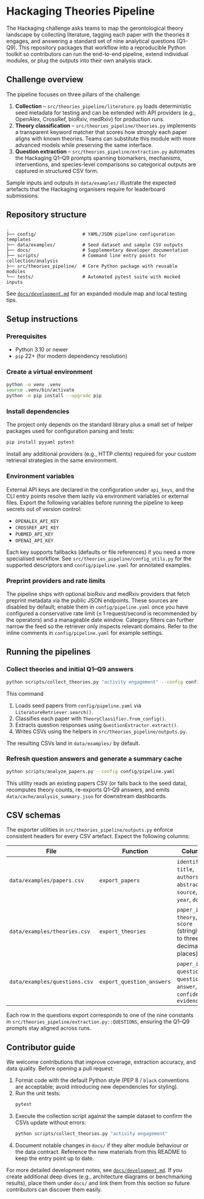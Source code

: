 # Hackaging Theories Pipeline

The Hackaging challenge asks teams to map the gerontological theory landscape by
collecting literature, tagging each paper with the theories it engages, and
answering a standard set of nine analytical questions (Q1–Q9). This repository
packages that workflow into a reproducible Python toolkit so contributors can
run the end-to-end pipeline, extend individual modules, or plug the outputs into
their own analysis stack.

## Challenge overview

The pipeline focuses on three pillars of the challenge:

1. **Collection** – `src/theories_pipeline/literature.py` loads deterministic
   seed metadata for testing and can be extended with API providers (e.g.,
   OpenAlex, CrossRef, bioRxiv, medRxiv) for production runs.
2. **Theory classification** – `src/theories_pipeline/theories.py` implements a
   transparent keyword matcher that scores how strongly each paper aligns with
   known theories. Teams can substitute this module with more advanced models
   while preserving the same interface.
3. **Question extraction** – `src/theories_pipeline/extraction.py` automates the
   Hackaging Q1–Q9 prompts spanning biomarkers, mechanisms, interventions, and
   species-level comparisons so categorical outputs are captured in structured
   CSV form.

Sample inputs and outputs in `data/examples/` illustrate the expected artefacts
that the Hackaging organisers require for leaderboard submissions.

## Repository structure

```
.
├── config/                 # YAML/JSON pipeline configuration templates
├── data/examples/          # Seed dataset and sample CSV outputs
├── docs/                   # Supplementary developer documentation
├── scripts/                # Command line entry points for collection/analysis
├── src/theories_pipeline/  # Core Python package with reusable modules
└── tests/                  # Automated pytest suite with mocked inputs
```

See [`docs/development.md`](docs/development.md) for an expanded module map and
local testing tips.

## Setup instructions

### Prerequisites

- Python 3.10 or newer
- `pip` 22+ (for modern dependency resolution)

### Create a virtual environment

```bash
python -m venv .venv
source .venv/bin/activate
python -m pip install --upgrade pip
```

### Install dependencies

The project only depends on the standard library plus a small set of helper
packages used for configuration parsing and tests:

```bash
pip install pyyaml pytest
```

Install any additional providers (e.g., HTTP clients) required for your custom
retrieval strategies in the same environment.

### Environment variables

External API keys are declared in the configuration under `api_keys`, and the
CLI entry points resolve them lazily via environment variables or external
files. Export the following variables before running the pipeline to keep
secrets out of version control:

- `OPENALEX_API_KEY`
- `CROSSREF_API_KEY`
- `PUBMED_API_KEY`
- `OPENAI_API_KEY`

Each key supports fallbacks (defaults or file references) if you need a more
specialised workflow. See `src/theories_pipeline/config_utils.py` for the
supported descriptors and `config/pipeline.yaml` for annotated examples.

### Preprint providers and rate limits

The pipeline ships with optional bioRxiv and medRxiv providers that fetch
preprint metadata via the public JSON endpoints. These sources are disabled by
default; enable them in `config/pipeline.yaml` once you have configured a
conservative rate limit (≤ 1 request/second is recommended by the operators)
and a manageable date window. Category filters can further narrow the feed so
the retriever only inspects relevant domains. Refer to the inline comments in
`config/pipeline.yaml` for example settings.

## Running the pipelines

### Collect theories and initial Q1–Q9 answers

```bash
python scripts/collect_theories.py "activity engagement" --config config/pipeline.yaml
```

This command

1. Loads seed papers from `config/pipeline.yaml` via
   `LiteratureRetriever.search()`.
2. Classifies each paper with `TheoryClassifier.from_config()`.
3. Extracts question responses using `QuestionExtractor.extract()`.
4. Writes CSVs using the helpers in `src/theories_pipeline/outputs.py`.

The resulting CSVs land in `data/examples/` by default.

### Refresh question answers and generate a summary cache

```bash
python scripts/analyze_papers.py --config config/pipeline.yaml
```

This utility reads an existing papers CSV (or falls back to the seed data),
recomputes theory counts, re-exports Q1–Q9 answers, and emits
`data/cache/analysis_summary.json` for downstream dashboards.

## CSV schemas

The exporter utilities in `src/theories_pipeline/outputs.py` enforce consistent
headers for every CSV artefact. Expect the following columns:

| File | Function | Columns |
| --- | --- | --- |
| `data/examples/papers.csv` | `export_papers` | `identifier`, `title`, `authors`, `abstract`, `source`, `year`, `doi` |
| `data/examples/theories.csv` | `export_theories` | `paper_id`, `theory`, `score` (stringified to three decimal places) |
| `data/examples/questions.csv` | `export_question_answers` | `paper_id`, `question_id`, `question`, `answer`, `confidence`, `evidence` |

Each row in the questions export corresponds to one of the nine constants in
`src/theories_pipeline/extraction.py::QUESTIONS`, ensuring the Q1–Q9 prompts stay
aligned across runs.

## Contributor guide

We welcome contributions that improve coverage, extraction accuracy, and data
quality. Before opening a pull request:

1. Format code with the default Python style (PEP 8 / `black` conventions are
   acceptable; avoid introducing new dependencies for styling).
2. Run the unit tests:
   ```bash
   pytest
   ```
3. Execute the collection script against the sample dataset to confirm the CSVs
   update without errors:
   ```bash
   python scripts/collect_theories.py "activity engagement"
   ```
4. Document notable changes in `docs/` if they alter module behaviour or the
   data contract. Reference the new materials from this README to keep the entry
   point up to date.

For more detailed development notes, see
[`docs/development.md`](docs/development.md). If you create additional deep dives
(e.g., architecture diagrams or benchmarking results), place them under `docs/`
and link them from this section so future contributors can discover them easily.
